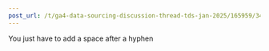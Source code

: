 ```yaml
---
post_url: /t/ga4-data-sourcing-discussion-thread-tds-jan-2025/165959/341
---
```

You just have to add a space after a hyphen